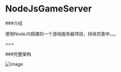 # NodeJsGameServer

###介绍

 使用NodeJS搭建的一个游戏服务器项目，持续完善中。。。

===

###完整架构


![image](https://github.com/yicaoyimuys/NodeJsGameServer/blob/master/server.png)

